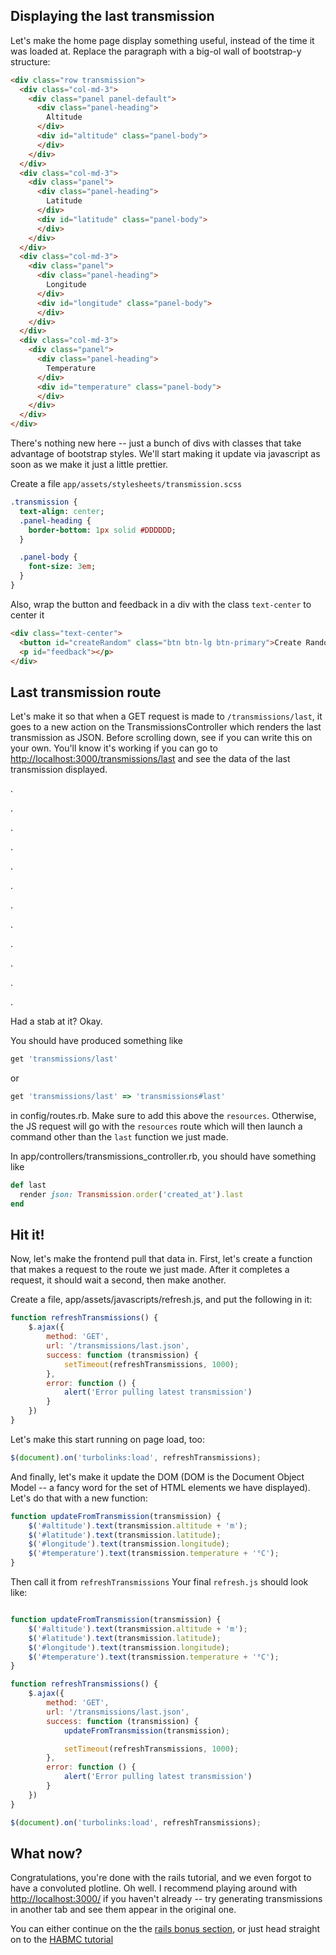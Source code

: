 ## Displaying the last transmission

Let's make the home page display something useful, instead of the time it was loaded at.
Replace the paragraph with a big-ol wall of bootstrap-y structure:

```html
<div class="row transmission">
  <div class="col-md-3">
    <div class="panel panel-default">
      <div class="panel-heading">
        Altitude
      </div>
      <div id="altitude" class="panel-body">
      </div>
    </div>
  </div>
  <div class="col-md-3">
    <div class="panel">
      <div class="panel-heading">
        Latitude
      </div>
      <div id="latitude" class="panel-body">
      </div>
    </div>
  </div>
  <div class="col-md-3">
    <div class="panel">
      <div class="panel-heading">
        Longitude
      </div>
      <div id="longitude" class="panel-body">
      </div>
    </div>
  </div>
  <div class="col-md-3">
    <div class="panel">
      <div class="panel-heading">
        Temperature
      </div>
      <div id="temperature" class="panel-body">
      </div>
    </div>
  </div>
</div>
```

There's nothing new here -- just a bunch of divs with classes that take advantage of bootstrap styles.
We'll start making it update via javascript as soon as we make it just a little prettier.

Create a file `app/assets/stylesheets/transmission.scss`
```sass
.transmission {
  text-align: center;
  .panel-heading {
    border-bottom: 1px solid #DDDDDD;
  }

  .panel-body {
    font-size: 3em;
  }
}
```

Also, wrap the button and feedback in a div with the class `text-center` to center it
```html
<div class="text-center">
  <button id="createRandom" class="btn btn-lg btn-primary">Create Random Transmission</button>
  <p id="feedback"></p>
</div>
```

## Last transmission route
Let's make it so that when a GET request is made to `/transmissions/last`, it goes to a new action on the TransmissionsController which renders the last transmission as JSON. 
Before scrolling down, see if you can write this on your own.
You'll know it's working if you can go to [http://localhost:3000/transmissions/last](http://localhost:3000/transmissions/last) and see the data of the last transmission displayed.
 
.

.

.

.

.

.

.

.

.

.

.

.
 
Had a stab at it?
Okay.

You should have produced something like
```ruby
get 'transmissions/last'
```
or 
```ruby
get 'transmissions/last' => 'transmissions#last'
```
in config/routes.rb. Make sure to add this above the `resources`. Otherwise, the JS request will go with the `resources` route which will then launch a command other than the `last` function we just made.

In app/controllers/transmissions_controller.rb, you should have something like
```ruby
def last
  render json: Transmission.order('created_at').last
end
```

## Hit it!
Now, let's make the frontend pull that data in.
First, let's create a function that makes a request to the route we just made.
After it completes a request, it should wait a second, then make another.

Create a file, app/assets/javascripts/refresh.js, and put the following in it:

```js
function refreshTransmissions() {
    $.ajax({
        method: 'GET',
        url: '/transmissions/last.json',
        success: function (transmission) {
            setTimeout(refreshTransmissions, 1000);
        },
        error: function () {
            alert('Error pulling latest transmission')
        }
    })
}
```

Let's make this start running on page load, too:
```js
$(document).on('turbolinks:load', refreshTransmissions);
```

And finally, let's make it update the DOM (DOM is the Document Object Model -- a fancy word for the set of HTML elements we have displayed).
Let's do that with a new function:

```js
function updateFromTransmission(transmission) {
    $('#altitude').text(transmission.altitude + 'm');
    $('#latitude').text(transmission.latitude);
    $('#longitude').text(transmission.longitude);
    $('#temperature').text(transmission.temperature + '°C');
}
```

Then call it from `refreshTransmissions`
Your final `refresh.js` should look like:

```js

function updateFromTransmission(transmission) {
    $('#altitude').text(transmission.altitude + 'm');
    $('#latitude').text(transmission.latitude);
    $('#longitude').text(transmission.longitude);
    $('#temperature').text(transmission.temperature + '°C');
}

function refreshTransmissions() {
    $.ajax({
        method: 'GET',
        url: '/transmissions/last.json',
        success: function (transmission) {
            updateFromTransmission(transmission);

            setTimeout(refreshTransmissions, 1000);
        },
        error: function () {
            alert('Error pulling latest transmission')
        }
    })
}

$(document).on('turbolinks:load', refreshTransmissions);
```

## What now?

Congratulations, you're done with the rails tutorial, and we even forgot to have a convoluted plotline. 
Oh well. 
I recommend playing around with [http://localhost:3000/](http://localhost:3000/) if you haven't already -- try generating transmissions in another tab and see them appear in the original one.

You can either continue on the the [rails bonus section](rails-bonus.md), or just head straight on to the [HABMC tutorial](../habmc/habmc-01.md)
